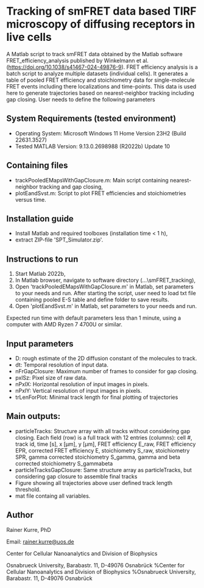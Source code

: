 # Tracking of smFRET data based TIRF microscopy of diffusing receptors in live cells
A Matlab script to track smFRET data obtained by the Matlab software FRET_efficiency_analysis published by Winkelmann et al. (https://doi.org/10.1038/s41467-024-49876-9). FRET efficiency analysis is a batch script to analyze multiple datasets (individual cells). It generates a table of pooled FRET efficiency and stoichiometry data for single-molecule FRET events including there localizations and time-points. This data is used here to generate trajectories based on nearest-neighbor tracking including gap closing. User needs to define the following parameters

## System Requirements (tested environment)
- Operating System: Microsoft Windows 11 Home Version 23H2 (Build 22631.3527)
- Tested MATLAB Version: 9.13.0.2698988 (R2022b) Update 10

## Containing files
- trackPooledEMapsWithGapClosure.m: Main script containing nearest-neighbor tracking and gap closing,
- plotEandSvst.m: Script to plot FRET efficiencies and stoichiometries versus time.

## Installation guide
- Install Matlab and required toolboxes (installation time < 1 h),
- extract ZIP-file 'SPT_Simulator.zip'.

## Instructions to run
1. Start Matlab 2022b,
2. In Matlab browser, navigate to software directory (\...\smFRET_tracking\),
4. Open 'trackPooledEMapsWithGapClosure.m' in Matlab, set parameters to your needs and run. After starting the script, user need to load txt file containing pooled E-S table and define folder to save results.  
5. Open 'plotEandSvst.m' in Matlab, set parameters to your needs and run.

Expected run time with default parameters less than 1 minute, using a computer with AMD Ryzen 7 4700U or similar.

## Input parameters
- D: rough estimate of the 2D diffusion constant of the molecules to track.
- dt: Temporal resolution of input data.
- nFrGapClosure: Maximum number of frames to consider for gap closing.
- pxlSz: Pixel size of raw data.
- nPxlX: Horizontal resolution of input images in pixels.
- nPxlY: Vertical resolution of input images in pixels.
- trLenForPlot: Minimal track length for final plotting of trajectories

## Main outputs:
- particleTracks: Structure array with all tracks without considering gap closing. Each field (row) is a full track with 12 entries (columns): cell #, track id, time [s], x [µm], y [µm], FRET efficiency E_raw, FRET efficiency EPR, corrected FRET efficiency E, stoichiometry S_raw, stoichiometry SPR, gamma corrected stoichiometry S_gamma, gamma and beta corrected stoichiometry S_gammabeta
- particleTracksGapClosure: Same structure array as particleTracks, but considering gap closure to assemble final tracks 
- Figure showing all trajectories above user defined track length threshold.
- mat file containg all variables.

## Author
Rainer Kurre, PhD 

Email: rainer.kurre@uos.de

Center for Cellular Nanoanalytics and Division of Biophysics

Osnabrueck University, Barabastr. 11, D-49076 Osnabrück
%Center for Cellular Nanoanalytics and Division of Biophysics
%Osnabrueck University, Barabastr. 11, D-49076 Osnabrück
